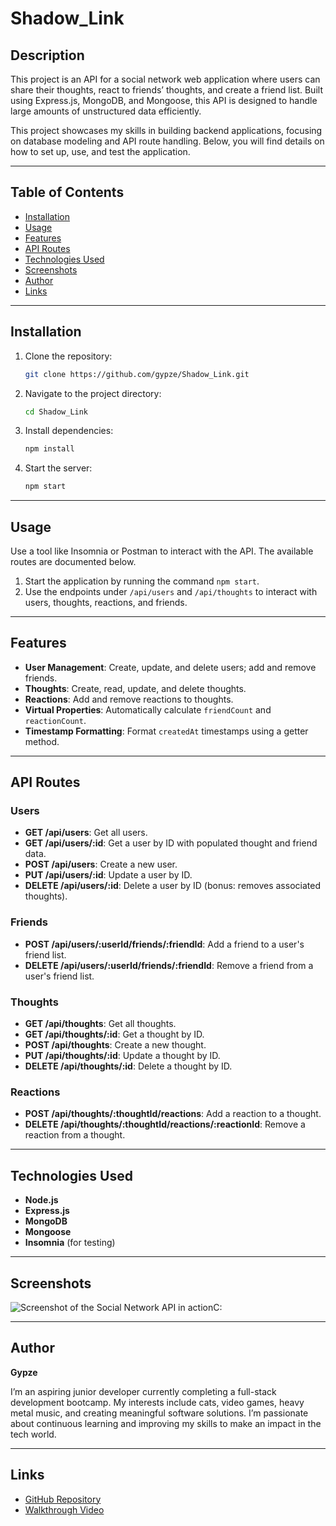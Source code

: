 # Shadow_Link
## Description

This project is an API for a social network web application where users can share their thoughts, react to friends’ thoughts, and create a friend list. Built using Express.js, MongoDB, and Mongoose, this API is designed to handle large amounts of unstructured data efficiently.

This project showcases my skills in building backend applications, focusing on database modeling and API route handling. Below, you will find details on how to set up, use, and test the application.

---

## Table of Contents

- [Installation](#installation)
- [Usage](#usage)
- [Features](#features)
- [API Routes](#api-routes)
- [Technologies Used](#technologies-used)
- [Screenshots](#screenshots)
- [Author](#author)
- [Links](#links)

---

## Installation

1. Clone the repository:
   ```bash
   git clone https://github.com/gypze/Shadow_Link.git
   ```
2. Navigate to the project directory:
   ```bash
   cd Shadow_Link
   ```
3. Install dependencies:
   ```bash
   npm install
   ```
4. Start the server:
   ```bash
   npm start
   ```

---

## Usage

Use a tool like Insomnia or Postman to interact with the API. The available routes are documented below.

1. Start the application by running the command `npm start`.
2. Use the endpoints under `/api/users` and `/api/thoughts` to interact with users, thoughts, reactions, and friends.

---

## Features

- **User Management**: Create, update, and delete users; add and remove friends.
- **Thoughts**: Create, read, update, and delete thoughts.
- **Reactions**: Add and remove reactions to thoughts.
- **Virtual Properties**: Automatically calculate `friendCount` and `reactionCount`.
- **Timestamp Formatting**: Format `createdAt` timestamps using a getter method.

---

## API Routes

### Users

- **GET /api/users**: Get all users.
- **GET /api/users/:id**: Get a user by ID with populated thought and friend data.
- **POST /api/users**: Create a new user.
- **PUT /api/users/:id**: Update a user by ID.
- **DELETE /api/users/:id**: Delete a user by ID (bonus: removes associated thoughts).

### Friends

- **POST /api/users/:userId/friends/:friendId**: Add a friend to a user's friend list.
- **DELETE /api/users/:userId/friends/:friendId**: Remove a friend from a user's friend list.

### Thoughts

- **GET /api/thoughts**: Get all thoughts.
- **GET /api/thoughts/:id**: Get a thought by ID.
- **POST /api/thoughts**: Create a new thought.
- **PUT /api/thoughts/:id**: Update a thought by ID.
- **DELETE /api/thoughts/:id**: Delete a thought by ID.

### Reactions

- **POST /api/thoughts/:thoughtId/reactions**: Add a reaction to a thought.
- **DELETE /api/thoughts/:thoughtId/reactions/:reactionId**: Remove a reaction from a thought.

---

## Technologies Used

- **Node.js**
- **Express.js**
- **MongoDB**
- **Mongoose**
- **Insomnia** (for testing)

---

## Screenshots

![Screenshot of the Social Network API in action](./assets/screenshot.png)C:

---

## Author

**Gypze**

I’m an aspiring junior developer currently completing a full-stack development bootcamp. My interests include cats, video games, heavy metal music, and creating meaningful software solutions. I’m passionate about continuous learning and improving my skills to make an impact in the tech world.

---

## Links

- [GitHub Repository](https://github.com/gypze/Shadow_Link)
- [Walkthrough Video](https://youtu.be/UQ6FineFdIg)
